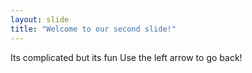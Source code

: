 ```yaml
---
layout: slide
title: "Welcome to our second slide!"
---
```

Its complicated but its fun
Use the left arrow to go back!
